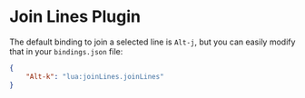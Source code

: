 # Join Lines Plugin

The default binding to join a selected line is `Alt-j`,
but you can easily modify that in your `bindings.json` file:

```json
{
    "Alt-k": "lua:joinLines.joinLines"
}
```